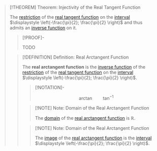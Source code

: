 >[!THEOREM] Theorem: Injectivity of the Real Tangent Function
>
>The [restriction](../../../../../Functions/Restriction.md) of the [real tangent function](../../Real%20Tangent%20Function/Real%20Tangent%20Function.md) on the [interval](../../../../../../../Set%20Theory/Ordering/Intervals.md) $\displaystyle \left(-\frac{\pi}{2}; \frac{\pi}{2} \right)$ and thus admits an [inverse function](../../../../../Functions/Types%20of%20Functions/Inverse%20Function.md) on it.
>
>>[!PROOF]-
>>
>>TODO
>>
>
>>[!DEFINITION] Definition: Real Arctangent Function
>>
>>The **real arctangent function** is the [inverse function](../../../../../Functions/Types%20of%20Functions/Inverse%20Function.md) of the [restriction](../../../../../Functions/Restriction.md) of the [real tangent function](../../Real%20Tangent%20Function/Real%20Tangent%20Function.md) on the [interval](../../../../../../../Set%20Theory/Ordering/Intervals.md) $\displaystyle \left(-\frac{\pi}{2}; \frac{\pi}{2} \right)$.
>>
>>>[!NOTATION]-
>>>
>>>$$
>>>\arctan \qquad \tan^{-1}
>>>$$
>>>
>>
>>>[!NOTE] Note: Domain of the Real Arctangent Function
>>>
>>>The [domain](../../../../../Functions/index.md) of the [real arctangent function](Real%20Arctangent%20Function.md) is $\mathbb{R}$.
>>>
>>
>>>[!NOTE] Note: Domain of the Real Arctangent Function
>>>
>>>The [image](../../../../../Functions/index.md) of the [real arctangent function](Real%20Arctangent%20Function.md) is the [interval](../../../../../../../Set%20Theory/Ordering/Intervals.md) $\displaystyle \left(-\frac{\pi}{2}; \frac{\pi}{2} \right)$.
>>>
>>
>